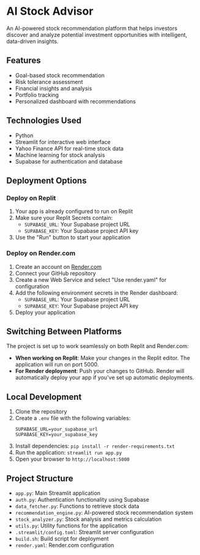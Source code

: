 # AI Stock Advisor

An AI-powered stock recommendation platform that helps investors discover and analyze potential investment opportunities with intelligent, data-driven insights.

## Features

- Goal-based stock recommendation
- Risk tolerance assessment
- Financial insights and analysis
- Portfolio tracking
- Personalized dashboard with recommendations

## Technologies Used

- Python
- Streamlit for interactive web interface
- Yahoo Finance API for real-time stock data
- Machine learning for stock analysis
- Supabase for authentication and database

## Deployment Options

### Deploy on Replit

1. Your app is already configured to run on Replit
2. Make sure your Replit Secrets contain:
   - `SUPABASE_URL`: Your Supabase project URL
   - `SUPABASE_KEY`: Your Supabase project API key
3. Use the "Run" button to start your application

### Deploy on Render.com

1. Create an account on [Render.com](https://render.com/)
2. Connect your GitHub repository
3. Create a new Web Service and select "Use render.yaml" for configuration
4. Add the following environment secrets in the Render dashboard:
   - `SUPABASE_URL`: Your Supabase project URL
   - `SUPABASE_KEY`: Your Supabase project API key
5. Deploy your application

## Switching Between Platforms

The project is set up to work seamlessly on both Replit and Render.com:

- **When working on Replit**: Make your changes in the Replit editor. The application will run on port 5000.
- **For Render deployment**: Push your changes to GitHub. Render will automatically deploy your app if you've set up automatic deployments.

## Local Development

1. Clone the repository
2. Create a `.env` file with the following variables:
   ```
   SUPABASE_URL=your_supabase_url
   SUPABASE_KEY=your_supabase_key
   ```
3. Install dependencies: `pip install -r render-requirements.txt`
4. Run the application: `streamlit run app.py`
5. Open your browser to `http://localhost:5000`

## Project Structure

- `app.py`: Main Streamlit application
- `auth.py`: Authentication functionality using Supabase
- `data_fetcher.py`: Functions to retrieve stock data
- `recommendation_engine.py`: AI-powered stock recommendation system
- `stock_analyzer.py`: Stock analysis and metrics calculation
- `utils.py`: Utility functions for the application
- `.streamlit/config.toml`: Streamlit server configuration
- `build.sh`: Build script for deployment
- `render.yaml`: Render.com configuration